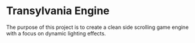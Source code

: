 Transylvania Engine
===================

The purpose of this project is to create a clean side scrolling game engine
with a focus on dynamic lighting effects.
